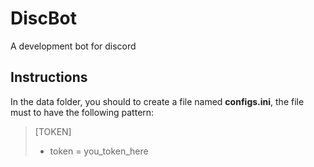 # DiscBot
A development bot for discord

## Instructions
In the data folder, you should to create a file named **configs.ini**, the file must to have the following pattern:
> [TOKEN]
> - token = you_token_here
